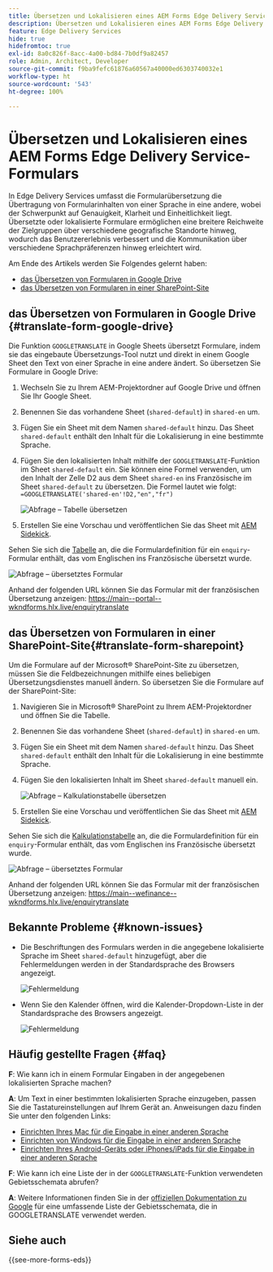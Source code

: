 ```yaml
---
title: Übersetzen und Lokalisieren eines AEM Forms Edge Delivery Service-Formulars
description: Übersetzen und Lokalisieren eines AEM Forms Edge Delivery Service-Formulars
feature: Edge Delivery Services
hide: true
hidefromtoc: true
exl-id: 8a0c826f-8acc-4a00-bd84-7b0df9a82457
role: Admin, Architect, Developer
source-git-commit: f9ba9fefc61876a60567a40000ed6303740032e1
workflow-type: ht
source-wordcount: '543'
ht-degree: 100%

---
```



# Übersetzen und Lokalisieren eines AEM Forms Edge Delivery Service-Formulars

In Edge Delivery Services umfasst die Formularübersetzung die Übertragung von Formularinhalten von einer Sprache in eine andere, wobei der Schwerpunkt auf Genauigkeit, Klarheit und Einheitlichkeit liegt. Übersetzte oder lokalisierte Formulare ermöglichen eine breitere Reichweite der Zielgruppen über verschiedene geografische Standorte hinweg, wodurch das Benutzererlebnis verbessert und die Kommunikation über verschiedene Sprachpräferenzen hinweg erleichtert wird.


Am Ende des Artikels werden Sie Folgendes gelernt haben:

* [das Übersetzen von Formularen in Google Drive](#translate-form-google-drive)
* [das Übersetzen von Formularen in einer SharePoint-Site](#translate-form-sharepoint)

## das Übersetzen von Formularen in Google Drive {#translate-form-google-drive}

Die Funktion `GOOGLETRANSLATE` in Google Sheets übersetzt Formulare, indem sie das eingebaute Übersetzungs-Tool nutzt und direkt in einem Google Sheet den Text von einer Sprache in eine andere ändert. So übersetzen Sie Formulare in Google Drive:

1. Wechseln Sie zu Ihrem AEM-Projektordner auf Google Drive und öffnen Sie Ihr Google Sheet.
2. Benennen Sie das vorhandene Sheet (`shared-default`) in `shared-en` um.
3. Fügen Sie ein Sheet mit dem Namen `shared-default` hinzu. Das Sheet `shared-default` enthält den Inhalt für die Lokalisierung in eine bestimmte Sprache.
4. Fügen Sie den lokalisierten Inhalt mithilfe der `GOOGLETRANSLATE`-Funktion im Sheet `shared-default` ein.
Sie können eine Formel verwenden, um den Inhalt der Zelle D2 aus dem Sheet `shared-en` ins Französische im Sheet `shared-default` zu übersetzen. Die Formel lautet wie folgt:
   `=GOOGLETRANSLATE('shared-en'!D2,"en","fr")`

   ![Abfrage – Tabelle übersetzen](/help/forms/assets/translate-enquiry-spreadsheet.png)

5. Erstellen Sie eine Vorschau und veröffentlichen Sie das Sheet mit [AEM Sidekick](https://www.aem.live/developer/tutorial#preview-and-publish-your-content).

Sehen Sie sich die [Tabelle](/help/forms/assets/enquirytranslate.xlsx) an, die die Formulardefinition für ein `enquiry`-Formular enthält, das vom Englischen ins Französische übersetzt wurde.

![Abfrage – übersetztes Formular](/help/forms/assets/translate-form-french.png)

Anhand der folgenden URL können Sie das Formular mit der französischen Übersetzung anzeigen:
https://main--portal--wkndforms.hlx.live/enquirytranslate

## das Übersetzen von Formularen in einer SharePoint-Site{#translate-form-sharepoint}

Um die Formulare auf der Microsoft® SharePoint-Site zu übersetzen, müssen Sie die Feldbezeichnungen mithilfe eines beliebigen Übersetzungsdienstes manuell ändern. So übersetzen Sie die Formulare auf der SharePoint-Site:

1. Navigieren Sie in Microsoft® SharePoint zu Ihrem AEM-Projektordner und öffnen Sie die Tabelle.
2. Benennen Sie das vorhandene Sheet (`shared-default`) in `shared-en` um.
3. Fügen Sie ein Sheet mit dem Namen `shared-default` hinzu. Das Sheet `shared-default` enthält den Inhalt für die Lokalisierung in eine bestimmte Sprache.
4. Fügen Sie den lokalisierten Inhalt im Sheet `shared-default` manuell ein.

   ![Abfrage – Kalkulationstabelle übersetzen](/help/forms/assets/translate-enquiry-sp-spreadsheet.png)

5. Erstellen Sie eine Vorschau und veröffentlichen Sie das Sheet mit [AEM Sidekick](https://www.aem.live/developer/tutorial#preview-and-publish-your-content).

Sehen Sie sich die [Kalkulationstabelle](/help/forms/assets/enquirytranslate-sp.xlsx) an, die die Formulardefinition für ein `enquiry`-Formular enthält, das vom Englischen ins Französische übersetzt wurde.

![Abfrage – übersetztes Formular](/help/forms/assets/translate-form-french.png)

Anhand der folgenden URL können Sie das Formular mit der französischen Übersetzung anzeigen:
https://main--wefinance--wkndforms.hlx.live/enquirytranslate

## Bekannte Probleme {#known-issues}

* Die Beschriftungen des Formulars werden in die angegebene lokalisierte Sprache im Sheet `shared-default` hinzugefügt, aber die Fehlermeldungen werden in der Standardsprache des Browsers angezeigt.

  ![Fehlermeldung](/help/forms/assets/translate-error-message.png)

* Wenn Sie den Kalender öffnen, wird die Kalender-Dropdown-Liste in der Standardsprache des Browsers angezeigt.

  ![Fehlermeldung](/help/forms/assets/translate-calender-display.png)


## Häufig gestellte Fragen {#faq}

**F**: Wie kann ich in einem Formular Eingaben in der angegebenen lokalisierten Sprache machen?

**A**: Um Text in einer bestimmten lokalisierten Sprache einzugeben, passen Sie die Tastatureinstellungen auf Ihrem Gerät an. Anweisungen dazu finden Sie unter den folgenden Links:

* [Einrichten Ihres Mac für die Eingabe in einer anderen Sprache](https://support.apple.com/en-in/guide/mac-help/mchlp1406/mac)
* [Einrichten von Windows für die Eingabe in einer anderen Sprache](https://support.microsoft.com/en-us/windows/manage-the-input-and-display-language-settings-in-windows-12a10cb4-8626-9b77-0ccb-5013e0c7c7a2#:~:text=Select%20the%20Start%20%3E%20Settings%20%3E%20Time,you%20want%2C%20then%20select%20Options)
* [Einrichten Ihres Android-Geräts oder iPhones/iPads für die Eingabe in einer anderen Sprache](https://support.google.com/gboard/answer/7068494?hl=en&amp;co=GENIE.Platform%3DAndroid)


**F**: Wie kann ich eine Liste der in der `GOOGLETRANSLATE`-Funktion verwendeten Gebietsschemata abrufen?

**A**: Weitere Informationen finden Sie in der [offiziellen Dokumentation zu Google](https://cloud.google.com/translate/docs/languages) für eine umfassende Liste der Gebietsschemata, die in GOOGLETRANSLATE verwendet werden.

## Siehe auch

{{see-more-forms-eds}}

